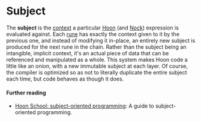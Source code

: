# Subject

The **subject** is the [context](context.md) a particular [Hoon](hoon.md) (and [Nock](nock.md)) expression is evaluated against. Each [rune](rune.md) has exactly the context given to it by the previous one, and instead of modifying it in-place, an entirely new subject is produced for the next rune in the chain. Rather than the subject being an intangible, implicit context, it's an actual piece of data that can be referenced and manipulated as a whole. This system makes Hoon code a little like an onion, with a new immutable subject at each layer. Of course, the compiler is optimized so as not to literally duplicate the entire subject each time, but code behaves as though it does.

#### Further reading

- [Hoon School: subject-oriented programming](../build-on-urbit/hoon-school/O-subject.md): A guide to subject-oriented programming.
